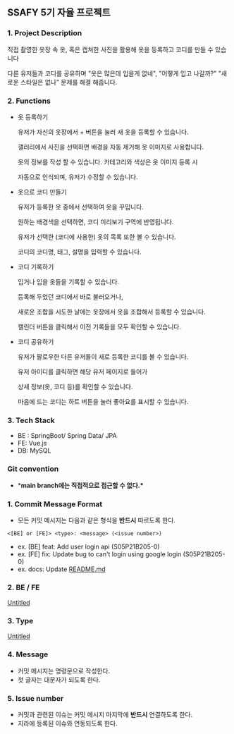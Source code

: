 ## **SSAFY 5기 자율 프로젝트**



### **1. Project Description**

직접 촬영한 옷장 속 옷, 혹은 캡쳐한 사진을 활용해 옷을 등록하고 코디를 만들 수 있습니다

다른 유저들과 코디를 공유하며 "옷은 많은데 입을게 없네", "어떻게 입고 나갈까?" "새로운 스타일은 없나" 문제를 해결 해줍니다.

### **2. Functions**

- 옷 등록하기

  유저가 자신의 옷장에서 + 버튼을 눌러 새 옷을 등록할 수 있습니다.

  갤러리에서 사진을 선택하면 배경을 자동 제거해 옷 이미지로 사용합니다.

  옷의 정보를 작성 할 수 있습니다. 카테고리와 색상은 옷 이미지 등록 시

  자동으로 인식되며, 유저가 수정할 수 있습니다.

- 옷으로 코디 만들기

  유저가 등록한 옷 중에서 선택하여 옷을 꾸밉니다.

  원하는 배경색을 선택하면, 코디 미리보기 구역에 반영됩니다.

  유저가 선택한 (코디에 사용한) 옷의 목록 또한 볼 수 있습니다.

  코디의 코디명, 태그, 설명을 입력할 수 있습니다.

- 코디 기록하기

  입거나 입을 옷들을 기록할 수 있습니다.

  등록해 두었던 코디에서 바로 불러오거나,

  새로운 조합을 시도한 날에는 옷장에서 옷을 조합해서 등록할 수 있습니다.

  캘린더 버튼을 클릭해서 이전 기록들을 모두 확인할 수 있습니다.

- 코디 공유하기

  유저가 팔로우한 다른 유저들이 새로 등록한 코디를 볼 수 있습니다.

  유저 아이디를 클릭하면 해당 유저 페이지로 들어가

  상세 정보(옷, 코디 등)를 확인할 수 있습니다.

  마음에 드는 코디는 하트 버튼을 눌러 좋아요를 표시할 수 있습니다.

### **3. Tech Stack**

- BE : SpringBoot/ Spring Data/ JPA
- FE: Vue.js
- DB: MySQL

### **Git convention**

- ***main branch에는 직접적으로 접근할 수 없다.\***

### **1. Commit Message Format**

- 모든 커밋 메시지는 다음과 같은 형식을 **반드시** 따르도록 한다.

```
<[BE] or [FE]> <type>: <message> (<issue number>)
```

- ex. [BE] feat: Add user login api (S05P21B205-0)
- ex. [FE] fix: Update bug to can't login using google login (S05P21B205-0)
- ex. docs: Update [README.md](http://README.md)

### **2. BE / FE**

[Untitled](https://www.notion.so/19d6c9b1114748ccbf27f5c9f876d36a)

### **3. Type**

[Untitled](https://www.notion.so/7f589f57e8c6479c9a4e8c6906b8bc13)

### **4. Message**

- 커밋 메시지는 명령문으로 작성한다.
- 첫 글자는 대문자가 되도록 한다.

### **5. Issue number**

- 커밋과 관련된 이슈는 커밋 메시지 마지막에 **반드시** 연결하도록 한다.
- 지라에 등록된 이슈와 연동되도록 한다.